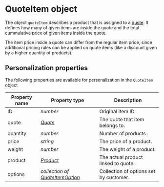 # QuoteItem object

The object `quoteItem` describes a product that is assigned to a [quote][quote-object]. 
It defines how many of given items are inside the quote and the total cummulative 
price of given items inside the quote.

The item price inside a quote can differ from the regular item price, since 
additional pricing rules can be applied on quote items (like a discount given by 
a higher quantity of products).

## Personalization properties

The following properties are available for personalization in the `QuoteItem` object

| Property name   | Property type                                             | Description                            |
|-----------------|-----------------------------------------------------------|----------------------------------------|
| ID              | _number_                                                  | Original item ID.                      |
| quote           | _[Quote][quote-object]_                                   | The quote that item belongs to.        |
| quantity        | _number_                                                  | Number of products.                    |
| price           | _string_                                                  | The price of a product.                |
| weight          | _number_                                                  | The weight of a product.               |
| product         | _[Product][product-object]_                               | The actual product linked to quote.    |
| options         | _collection of [QuoteItemOption][quoteitemoption-object]_ | Collection of options set by customer. |

[quote-object]: copernica-docs:MarketingSuite/magento-integration/object/quote
[product-object]: copernica-docs:MarketingSuite/magento-integration/object/product
[quoteitemoption-object]: copernica-docs:MarketingSuite/magento-integration/object/quote-item-option

